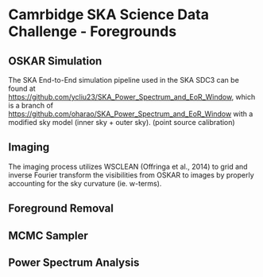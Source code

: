 # Camrbidge SKA Science Data Challenge - Foregrounds
## OSKAR Simulation
The SKA End-to-End simulation pipeline used in the SKA SDC3 can be found at
https://github.com/ycliu23/SKA_Power_Spectrum_and_EoR_Window, 
which is a branch of https://github.com/oharao/SKA_Power_Spectrum_and_EoR_Window with a modified sky model (inner sky + outer sky).
(point source calibration)
## Imaging
The imaging process utilizes WSCLEAN (Offringa et al., 2014) to grid and inverse Fourier transform the visibilities from OSKAR to images by properly accounting for the sky curvature (ie. w-terms).
## Foreground Removal
## MCMC Sampler
## Power Spectrum Analysis

